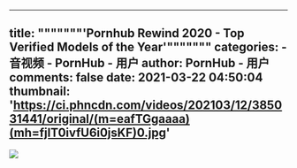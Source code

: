 
---
title: """""""'Pornhub Rewind 2020 - Top Verified Models of the Year'"""""""
categories: 
    - 音视频
    - PornHub - 用户
author: PornHub - 用户
comments: false
date: 2021-03-22 04:50:04
thumbnail: 'https://ci.phncdn.com/videos/202103/12/385031441/original/(m=eafTGgaaaa)(mh=fjIT0ivfU6i0jsKF)0.jpg'
---

<div>   
<img src="https://ci.phncdn.com/videos/202103/12/385031441/original/(m=eafTGgaaaa)(mh=fjIT0ivfU6i0jsKF)0.jpg" referrerpolicy="no-referrer">  
</div>
            
